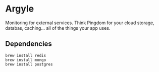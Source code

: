 # Argyle

Monitoring for external services. Think Pingdom for your cloud storage, databas, caching... all of the things your app uses.

## Dependencies

    brew install redis
    brew install mongo
    brew install postgres
